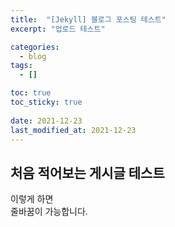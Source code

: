 ```yaml
---
title:  "[Jekyll] 블로그 포스팅 테스트"
excerpt: "업로드 테스트"

categories:
  - blog
tags:
  - []

toc: true
toc_sticky: true
 
date: 2021-12-23
last_modified_at: 2021-12-23
---
```


## 처음 적어보는 게시글 테스트
이렇게 하면 <br>
줄바꿈이 가능합니다.